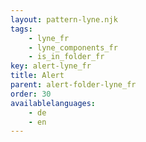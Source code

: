 ```yaml
---
layout: pattern-lyne.njk
tags: 
    - lyne_fr
    - lyne_components_fr
    - is_in_folder_fr
key: alert-lyne_fr
title: Alert
parent: alert-folder-lyne_fr
order: 30
availablelanguages: 
    - de
    - en
---
```

